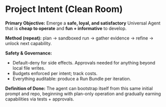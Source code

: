 # Project Intent (Clean Room)
**Primary Objective:** Emerge a **safe, loyal, and satisfactory** Universal Agent that is **cheap to operate** and **fun + informative** to develop.

**Method (repeat):** plan → sandboxed run → gather evidence → refine → unlock next capability.

**Safety & Governance:**
- Default-deny for side effects. Approvals needed for anything beyond local file writes.
- Budgets enforced per intent; track costs.
- Everything auditable: produce a Run Bundle per iteration.

**Definition of Done:** The agent can bootstrap itself from this same initial prompt and repo, beginning with plan-only operation and gradually earning capabilities via tests + approvals.
